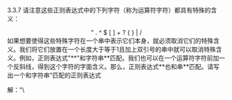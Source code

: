 3.3.7 请注意这些正则表达式中的下列字符（称为运算符字符）都具有特殊的含义： 
<center> " . ^ $ [ ]  + ? { } | / </center>
如果想要使得这些特殊字符在一个串中表示它们本身，就必须取消它们的特殊含义。我们将它们放置在一个长度大于等于1且加上双引号的串中就可以取消特殊含义。例如，正则表达式"**"和字符串**匹配。我们也可以在一个运算符字符前加一个反斜线，得到这个字符的字面含义。那么，正则表达式**也和串**匹配。请写出一个和字符串"匹配的正则表达式 

解：\"\\

